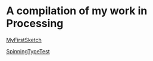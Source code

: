 # A compilation of my work in Processing

[MyFirstSketch](https://jamtt.github.io/Codewords/Files/MyFirstSketch/)

[SpinningTypeTest](https://natnathania.github.io/Codewords-2020/Processing/Spinning_typetest/)
